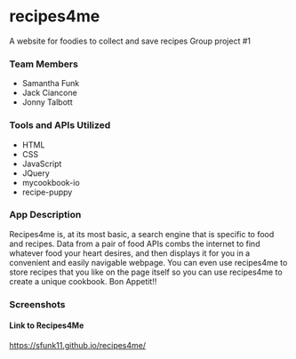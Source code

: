 # recipes4me
A website for foodies to collect and save recipes
Group project #1

### Team Members
- Samantha Funk
- Jack Ciancone
- Jonny Talbott

### Tools and APIs Utilized
- HTML
- CSS
- JavaScript
- JQuery
- mycookbook-io
- recipe-puppy


### App Description
Recipes4me is, at its most basic, a search engine that is specific to food and recipes. Data from a pair of food APIs combs the internet to find whatever food your heart desires, and then displays it for you in a convenient and easily navigable webpage. You can even use recipes4me to store recipes that you like on the page itself so you can use recipes4me to create a unique cookbook. Bon Appetit!!


### Screenshots


#### Link to Recipes4Me
https://sfunk11.github.io/recipes4me/

